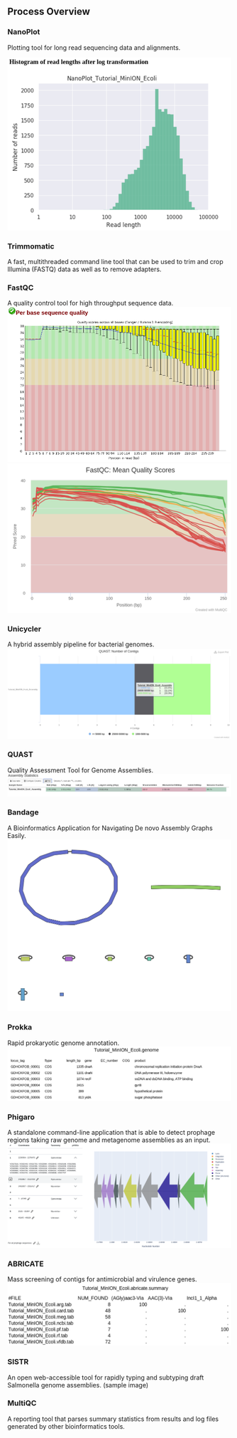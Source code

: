 Process Overview
----------------

### NanoPlot
Plotting tool for long read sequencing data and alignments.

![nanoplot](images/nanoplot.png)

### Trimmomatic
A fast, multithreaded command line tool that can be used to trim and crop
Illumina (FASTQ) data as well as to remove adapters.

### FastQC
A quality control tool for high throughput sequence data.
![nanoplot](images/fastqc.png)
![nanoplot](images/fastqc_multiqc.png)

### Unicycler
A hybrid assembly pipeline for bacterial genomes.
![nanoplot](images/unicycler.png)

### QUAST
Quality Assessment Tool for Genome Assemblies.
![nanoplot](images/quast.png)

### Bandage
A Bioinformatics Application for Navigating De novo Assembly Graphs Easily.
![nanoplot](images/bandage.svg)

### Prokka
Rapid prokaryotic genome annotation.
![nanoplot](images/prokka.png)

### Phigaro
A standalone command-line application that is able to detect prophage regions taking raw genome and metagenome assemblies as an input.
![nanoplot](images/phigaro.png)

### ABRICATE
Mass screening of contigs for antimicrobial and virulence genes.
![nanoplot](images/abricate.png)

### SISTR
An open web-accessible tool for rapidly typing and subtyping draft Salmonella genome assemblies.
(sample image)

### MultiQC
A reporting tool that parses summary statistics from results and log files generated by other bioinformatics tools.



